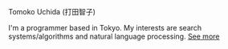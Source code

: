Tomoko Uchida (打田智子)

I'm a programmer based in Tokyo. My interests are search systems/algorithms and natural language processing. [See more](./profile.md)
